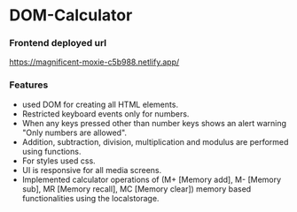 # DOM-Calculator
### Frontend deployed url
  https://magnificent-moxie-c5b988.netlify.app/
### Features
   <ul> 
    <li> used DOM for creating all HTML elements.</li>
    <li>Restricted keyboard events only for numbers.</li>
    <li>When any keys pressed other than number keys shows an alert warning "Only numbers are allowed".</li>
    <li>Addition, subtraction, division, multiplication and modulus are performed using functions.</li>
    <li>For styles used css.</li>
    <li>UI is responsive for all media screens.</li>
    <li>Implemented calculator operations of (M+ [Memory add], M- [Memory sub], MR [Memory recall], MC [Memory clear]) memory based functionalities using the localstorage.</li>
   </ul>
